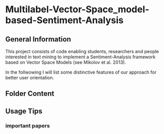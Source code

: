 # Multilabel-Vector-Space_model-based-Sentiment-Analysis

## General Information 

This project consists of code enabling students, researchers and people interested in text mining to implement a Sentiment-Analysis framework based on 
Vector Space Models (see Mikolov et al. 2013).

In the follwowing I will list some distinctive features of our approach for better user orientation.


## Folder Content

## Usage Tips

### important papers
